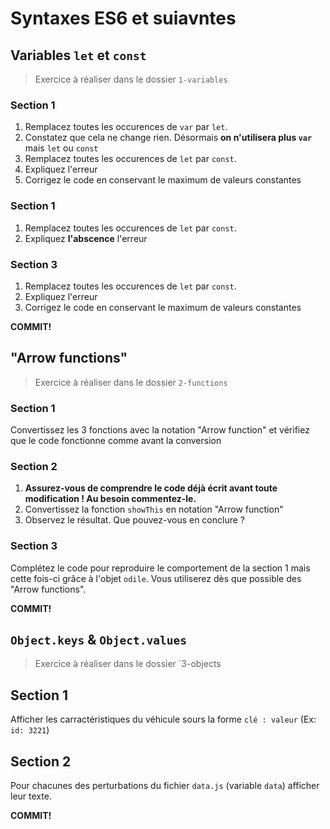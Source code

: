 # Syntaxes ES6 et suiavntes

## Variables `let` et `const`
> Exercice à réaliser dans le dossier `1-variables`

### Section 1
1. Remplacez toutes les occurences de `var` par `let`. 
2. Constatez que cela ne change rien. Désormais **on n'utilisera plus `var`** mais `let` ou `const`
3. Remplacez toutes les occurences de `let` par `const`. 
4. Expliquez l'erreur
5. Corrigez le code en conservant le maximum de valeurs constantes

### Section 1
1. Remplacez toutes les occurences de `let` par `const`. 
2. Expliquez **l'abscence** l'erreur

### Section 3
1. Remplacez toutes les occurences de `let` par `const`. 
2. Expliquez l'erreur
3. Corrigez le code en conservant le maximum de valeurs constantes

**COMMIT!**

## "Arrow functions"
>Exercice à réaliser dans le dossier `2-functions`

### Section 1
Convertissez les 3 fonctions avec la notation "Arrow function" et vérifiez que le code fonctionne comme avant la conversion

### Section 2
1. **Assurez-vous de comprendre le code déjà écrit avant toute modification ! Au besoin commentez-le.**
2. Convertissez la fonction `showThis` en notation "Arrow function"
3. Observez le résultat. Que pouvez-vous en conclure ?

### Section 3
Complétez le code pour reproduire le comportement de la section 1 mais cette fois-ci grâce à l'objet `odile`. Vous utiliserez dès que possible des "Arrow functions".

**COMMIT!**

## `Object.keys` & `Object.values`
>Exercice à réaliser dans le dossier `3-objects

## Section 1
Afficher les carractéristiques du véhicule sours la forme `clé : valeur` (Ex: `id: 3221`)

## Section 2
Pour chacunes des perturbations du fichier `data.js` (variable `data`) afficher leur texte.

**COMMIT!**